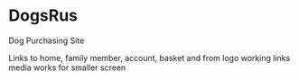 # DogsRus
Dog Purchasing Site

Links to home, family member, account, basket and from logo working links
media works for smaller screen